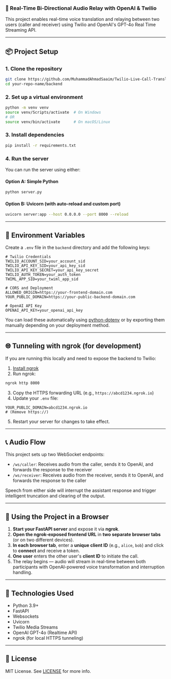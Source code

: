 
### 🔁 Real-Time Bi-Directional Audio Relay with OpenAI & Twilio

This project enables real-time voice translation and relaying between two users (caller and receiver) using Twilio and OpenAI's GPT-4o Real Time Streaming API.

---

## 📦 Project Setup

### 1. Clone the repository

```bash
git clone https://github.com/MuhammadAhmadSaaim/Twilio-Live-Call-Translation.git
cd your-repo-name/backend
````

### 2. Set up a virtual environment

```bash
python -m venv venv
source venv/Scripts/activate  # On Windows
# OR
source venv/bin/activate      # On macOS/Linux
```

### 3. Install dependencies

```bash
pip install -r requirements.txt
```

### 4. Run the server

You can run the server using either:

#### Option A: Simple Python

```bash
python server.py
```

#### Option B: Uvicorn (with auto-reload and custom port)

```bash
uvicorn server:app --host 0.0.0.0 --port 8000 --reload
```

---

## 🔐 Environment Variables

Create a `.env` file in the `backend` directory and add the following keys:

```env
# Twilio Credentials
TWILIO_ACCOUNT_SID=your_account_sid
TWILIO_API_KEY_SID=your_api_key_sid
TWILIO_API_KEY_SECRET=your_api_key_secret
TWILIO_AUTH_TOKEN=your_auth_token
TWIML_APP_SID=your_twiml_app_sid

# CORS and Deployment
ALLOWED_ORIGIN=https://your-frontend-domain.com
YOUR_PUBLIC_DOMAIN=https://your-public-backend-domain.com

# OpenAI API Key
OPENAI_API_KEY=your_openai_api_key
```

You can load these automatically using [python-dotenv](https://pypi.org/project/python-dotenv/) or by exporting them manually depending on your deployment method.

---

## 🌐 Tunneling with ngrok (for development)

If you are running this locally and need to expose the backend to Twilio:

1. [Install ngrok](https://ngrok.com/download)
2. Run ngrok:

```bash
ngrok http 8000
```

3. Copy the HTTPS forwarding URL (e.g., `https://abcd1234.ngrok.io`)
4. Update your `.env` file:

```env
YOUR_PUBLIC_DOMAIN=abcd1234.ngrok.io
# (Remove https://)
```

5. Restart your server for changes to take effect.

---

## 📞 Audio Flow

This project sets up two WebSocket endpoints:

* `/ws/caller`: Receives audio from the caller, sends it to OpenAI, and forwards the response to the receiver
* `/ws/receiver`: Receives audio from the receiver, sends it to OpenAI, and forwards the response to the caller

Speech from either side will interrupt the assistant response and trigger intelligent truncation and clearing of the output.

---

## 🚀 Using the Project in a Browser

1. **Start your FastAPI server** and expose it via **ngrok**.
2. **Open the ngrok-exposed frontend URL** in **two separate browser tabs** (or on two different devices).
3. **In each browser tab**, enter a **unique client ID** (e.g., `alice`, `bob`) and click to **connect** and receive a token.
4. **One user** enters the other user's **client ID** to initiate the call.
5. The relay begins — audio will stream in real-time between both participants with OpenAI-powered voice transformation and interruption handling.

---

## 🤖 Technologies Used

* Python 3.9+
* FastAPI
* Websockets
* Uvicorn
* Twilio Media Streams
* OpenAI GPT-4o (Realtime API)
* ngrok (for local HTTPS tunneling)

---

## 📄 License

MIT License. See [LICENSE](./LICENSE) for more info.

```
